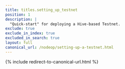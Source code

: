 ```yaml
---
title: titles.setting_up_testnet
position: 1
description: |
  "Quick-start" for deploying a Hive-based Testnet.
exclude: true
exclude_in_index: true
excluded_in_search: true
layout: full
canonical_url: /nodeop/setting-up-a-testnet.html
---
```

{% include redirect-to-canonical-url.html %}

